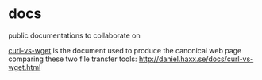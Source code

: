 # docs
public documentations to collaborate on

[curl-vs-wget](curl-vs-wget.md) is the document used to produce the
canonical web page comparing these two file transfer tools:
http://daniel.haxx.se/docs/curl-vs-wget.html
